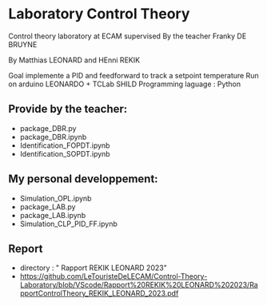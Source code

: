 # Laboratory Control Theory
 Control theory laboratory at ECAM supervised By the teacher Franky DE BRUYNE
 
 By Matthias LEONARD and HEnni REKIK

 Goal implemente a PID and feedforward to track a setpoint temperature
 Run on arduino LEONARDO + TCLab SHILD
 Programming laguage : Python
 
 ## Provide by the teacher:
  - package_DBR.py
  - package_DBR.ipynb
  - Identification_FOPDT.ipynb
  - Identification_SOPDT.ipynb
  
 ## My personal developpement:
  - Simulation_OPL.ipynb
  - package_LAB.py
  - package_LAB.ipynb
  - Simulation_CLP_PID_FF.ipynb
  
  
## Report 
- directory : " Rapport REKIK LEONARD 2023"
- https://github.com/LeTouristeDeLECAM/Control-Theory-Laboratory/blob/VScode/Rapport%20REKIK%20LEONARD%202023/RapportControlTheory_REKIK_LEONARD_2023.pdf
